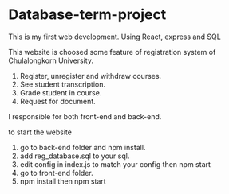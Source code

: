 # Database-term-project
This is my first web development.
Using React, express and SQL

This website is choosed some feature of registration system of Chulalongkorn University.
1. Register, unregister and withdraw courses.
2. See student transcription.
3. Grade student in course.
4. Request for document.

I responsible for both front-end and back-end.

to start the website
1. go to back-end folder and npm install.
2. add reg_database.sql to your sql.
3. edit config in index.js to match your config then npm start
4. go to front-end folder.
5. npm install then npm start
